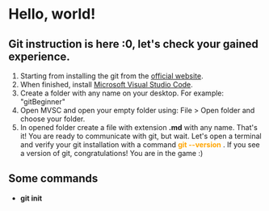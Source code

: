 # Hello, world!
## Git instruction is here :0, let's check your gained experience.

 1. Starting from installing the git from the [official website](https://git-scm.com/book/en/v2/Getting-Started-Installing-Git). 
2. When finished, install [Microsoft Visual Studio Code](https://code.visualstudio.com/). 
3. Create a folder with any name on your desktop. For example: "gitBeginner"
4. Open MVSC and open your empty folder using: File > Open folder and choose your folder.
5. In opened folder create a file with extension __.md__ with any name.
That's it! You are ready to communicate with git, but wait. Let's open a terminal and verify your git installation with a command <span style="color:orange"> __git --version__ </span>. If you see a version of git, congratulations! You are in the game :) 
## Some commands
*  __git init__